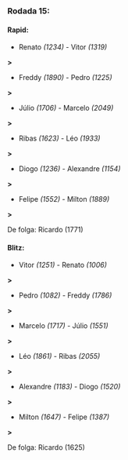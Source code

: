 ### Rodada 15:

#### Rapid:

* Renato *(1234)*     -     Vitor *(1319)*

 **>** 
* Freddy *(1890)*     -     Pedro *(1225)*

 **>** 
* Júlio *(1706)*     -     Marcelo *(2049)*

 **>** 
* Ribas *(1623)*     -     Léo *(1933)*

 **>** 
* Diogo *(1236)*     -     Alexandre *(1154)*

 **>** 
* Felipe *(1552)*     -     Milton *(1889)*

 **>** 

De folga: Ricardo (1771)

#### Blitz:

* Vitor *(1251)*     -     Renato *(1006)*

 **>** 
* Pedro *(1082)*     -     Freddy *(1786)*

 **>** 
* Marcelo *(1717)*     -     Júlio *(1551)*

 **>** 
* Léo *(1861)*     -     Ribas *(2055)*

 **>** 
* Alexandre *(1183)*     -     Diogo *(1520)*

 **>** 
* Milton *(1647)*     -     Felipe *(1387)*

 **>** 

De folga: Ricardo (1625)

